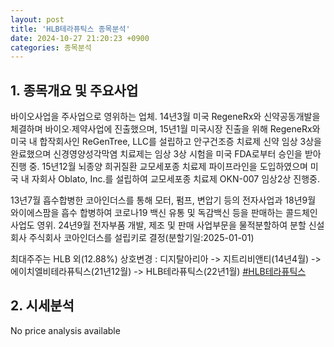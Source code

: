 ```yaml
---
layout: post
title: 'HLB테라퓨틱스 종목분석'
date: 2024-10-27 21:20:23 +0900
categories: 종목분석
---
```


## 1. 종목개요 및 주요사업

바이오사업을 주사업으로 영위하는 업체. 14년3월 미국 RegeneRx와 신약공동개발을 체결하며 바이오∙제약사업에 진출했으며, 15년1월 미국시장 진출을 위해 RegeneRx와 미국 내 합작회사인 ReGenTree, LLC를 설립하고 안구건조증 치료제 신약 임상 3상을 완료했으며 신경영양성각막염 치료제는 임상 3상 시험을 미국 FDA로부터 승인을 받아 진행 중. 15년12월 뇌종양 희귀질환 교모세포종 치료제 파이프라인을 도입하였으며 미국 내 자회사 Oblato, Inc.를 설립하여 교모세포종 치료제 OKN-007 임상2상 진행중. 

13년7월 흡수합병한 코아인더스를 통해 모터, 펌프, 변압기 등의 전자사업과 18년9월 와이에스팜을 흡수 합병하여 코로나19 백신 유통 및 독감백신 등을 판매하는 콜드체인사업도 영위. 24년9월 전자부품 개발, 제조 및 판매 사업부문을 물적분할하여 분할 신설회사 주식회사 코아인더스를 설립키로 결정(분할기일:2025-01-01)

최대주주는 HLB 외(12.88%) 상호변경 : 디지탈아리아 -> 지트리비앤티(14년4월) -> 에이치엘비테라퓨틱스(21년12월) -> HLB테라퓨틱스(22년1월)
[#HLB테라퓨틱스](#)

## 2. 시세분석

No price analysis available
